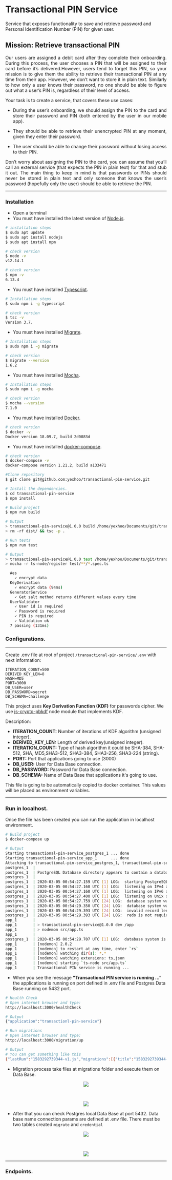 # Transactional PIN Service
Service that exposes functionality to save and retrieve password and Personal Identification Number (PIN) for given user.

## Mission: Retrieve transactional PIN

<p align="justify">
Our users are assigned a debit card after they complete their onboarding. During this process, the user chooses a PIN that will be assigned to their card before it’s delivered.However, users tend to forget this PIN, so your mission is to give them the ability to retrieve their transactional PIN at any time from their app. However, we don’t want to store it in plain text. Similarly to how only a user knows their password, no one should be able to figure out what a user’s PIN is, regardless of their level of access.

Your task is to create a service, that covers these use cases:

* <p align="justify"> During the user’s onboarding, we should assign the PIN to the card and store their password and PIN (both entered by the user in our mobile app).
* <p align="justify"> They should be able to retrieve their unencrypted PIN at any moment, given they enter their password.

* <p align="justify"> The user should be able to change their password without losing access to their PIN.

<p align="justify">
Don’t worry about assigning the PIN to the card, you can assume that you’ll call an external service (that expects the PIN in plain text) for that and stub it out.
The main thing to keep in mind is that passwords or PINs should never be stored in plain text and only someone that knows the user’s password (hopefully only the user) should be able to retrieve the PIN.

***
### Installation

* Open a terminal
* You must have installed the latest version of [Node.js](https://nodejs.org/en/).

```sh
# installation steps
$ sudo apt update
$ sudo apt install nodejs
$ sudo apt install npm

# check version
$ node -v
v12.14.1

# check version
$ npm -v
6.13.4
```

* You must have installed [Typescript](https://www.typescriptlang.org/).

```sh
# Installation steps
$ sudo npm i -g typescript

# check version
$ tsc -v
Version 3.7.
```

* You must have installed [Migrate](https://www.npmjs.com/package/migrate).

```sh
# Installation steps
$ sudo npm i -g migrate

# check version
$ migrate --version
1.6.2
```

* You must have installed [Mocha](https://mochajs.org/).

```sh
# Installation steps
$ sudo npm i -g mocha

# check version
$ mocha --version
7.1.0
```

* You must have installed [Docker](https://www.docker.com/).

```sh
# check version
$ docker -v
Docker version 18.09.7, build 2d0083d
```

* You must have installed [docker-compose](https://www.docker.com/).

```sh
# check version
$ docker-compose -v
docker-compose version 1.21.2, build a133471
```
```sh
#Clone repository
$ git clone git@github.com:yexhoo/transactional-pin-service.git
```
```sh
# Install the dependencies.
$ cd transactional-pin-service
$ npm install
```


```sh
# Build project
$ npm run build

# Output
> transactional-pin-service@1.0.0 build /home/yexhoo/Documents/git/transactional-pin-service
> rm -rf dist/ && tsc -p .
```
```sh
# Run tests
$ npm run test

# Output
> transactional-pin-service@1.0.0 test /home/yexhoo/Documents/git/transactional-pin-service
> mocha -r ts-node/register test/**/*.spec.ts

  Aes
    ✓ encrypt data
  KeyDerivation
    ✓ encrypt data (94ms)
  GeneratorService
    ✓ Get salt method returns different values every time
  UserValidator
    ✓ User id is required
    ✓ Password is required
    ✓ PIN is required
    ✓ Validation ok
  7 passing (131ms)
```

### Configurations.
***
Create .env file at root of project ```/transactional-pin-service/.env``` with next information:

```
ITERATION_COUNT=500
DERIVED_KEY_LEN=8
HASH=MD5
PORT=3000
DB_USER=user
DB_PASSWORD=secret
DB_SCHEMA=challenge
```

This project uses **Key Derivation Function (KDF)** for passwords cipher. We use [js-crypto-pbkdf](https://www.npmjs.com/package/js-crypto-pbkdf) node module that implements KDF.

Description:

* **ITERATION_COUNT:** Number of iterations of KDF algorithm (unsigned integer).
* **DERIVED_KEY_LEN:** Length of derived key(unsigned integer).
* **ITERATION_COUNT:** Type of hash algorithm it could be SHA-384, SHA-512, SHA, MD5,SHA3-512, SHA3-384, SHA3-256, SHA3-224 (string).
* **PORT:** Port that applications going to use (3000)
* **DB_USER:** User for Data Base connection.
* **DB_PASSWORD:** Password for Data Base connection.
* **DB_SCHEMA:** Name of Data Base that applications it's going to use.

This file is going to be automatically copied to docker container. This values ​​will be placed as environment variables.

***
### Run in localhost.

Once the file has been created you can run the application in localhost environment.

```sh
# Build project
$ docker-compose up

# Output
Starting transactional-pin-service_postgres_1 ... done
Starting transactional-pin-service_app_1      ... done
Attaching to transactional-pin-service_postgres_1, transactional-pin-service_app_1
postgres_1  | 
postgres_1  | PostgreSQL Database directory appears to contain a database; Skipping initialization
postgres_1  | 
postgres_1  | 2020-03-05 00:54:27.159 UTC [1] LOG:  starting PostgreSQL 12.1 (Debian 12.1-1.pgdg100+1) on x86_64-pc-linux-gnu, compiled by gcc (Debian 8.3.0-6) 8.3.0, 64-bit
postgres_1  | 2020-03-05 00:54:27.160 UTC [1] LOG:  listening on IPv4 address "0.0.0.0", port 5432
postgres_1  | 2020-03-05 00:54:27.160 UTC [1] LOG:  listening on IPv6 address "::", port 5432
postgres_1  | 2020-03-05 00:54:27.400 UTC [1] LOG:  listening on Unix socket "/var/run/postgresql/.s.PGSQL.5432"
postgres_1  | 2020-03-05 00:54:27.759 UTC [24] LOG:  database system was interrupted; last known up at 2020-03-05 00:54:04 UTC
postgres_1  | 2020-03-05 00:54:29.350 UTC [24] LOG:  database system was not properly shut down; automatic recovery in progress
postgres_1  | 2020-03-05 00:54:29.393 UTC [24] LOG:  invalid record length at 0/166C028: wanted 24, got 0
postgres_1  | 2020-03-05 00:54:29.393 UTC [24] LOG:  redo is not required
app_1       | 
app_1       | > transactional-pin-service@1.0.0 dev /app
app_1       | > nodemon src/app.ts 
app_1       | 
postgres_1  | 2020-03-05 00:54:29.707 UTC [1] LOG:  database system is ready to accept connections
app_1       | [nodemon] 2.0.2
app_1       | [nodemon] to restart at any time, enter `rs`
app_1       | [nodemon] watching dir(s): *.*
app_1       | [nodemon] watching extensions: ts,json
app_1       | [nodemon] starting `ts-node src/app.ts`
app_1       | Transactional PIN service is running ...
```

* When you see the message **"Transactional PIN service is running ..."** the applications is running on port defined in .env file and Postgres Data Base running on 5432 port.

```sh
# Health Check
# Open internet browser and type:
http://localhost:3000/healthCheck

# Output
{"application":"transactionl-pin-service"}
```

```sh
# Run migrations
# Open internet browser and type:
http://localhost:3000/migration/up

# Output
# You can get something like this
{"lastRun":"1583292739344-v1.js","migrations":[{"title":"1583292739344-v1.js","timestamp":1583351368332}]}
```
* Migration process take files at migrations folder and execute them on Data Base.

<p align="center"><img src="resources/migrations-folder.png"><p align="center"></p>
<br>
<p align="center"><img src="resources/credential-table.png"><p align="center"></p>

* After that you can check Postgres local Data Base at port 5432. Data base name connection params are defined at .env file. There must be two tables created ```migrate``` and ```credential```
<p align="center"><img src="resources/db-connection.png"><p align="center"></p>
<br>
<p align="center"><img src="resources/db-tables.png"><p align="center"></p>


***
### Endpoints.